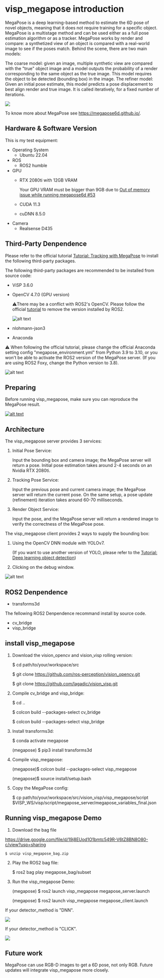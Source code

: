 # visp_megapose introduction

MegaPose is a deep learning-based method to estimate the 6D pose of novel objects, meaning that it does not require training for a specific object. MegaPose is a multistage method and can be used either as a full pose estimation algorithm or as a tracker. MegaPose works by render and compare: a synthetized view of an object is compared with a real-world image to see if the poses match. Behind the scene, there are two main models:

The coarse model: given an image, multiple synthetic view are compared with the "true" object image and a model outputs the probability of a render corresponding to the same object as the true image. This model requires the object to be detected (bounding box) in the image.
The refiner model: Given an initial pose estimate, this model predicts a pose displacement to best align render and true image. It is called iteratively, for a fixed number of iterations.

![](https://visp-doc.inria.fr/doxygen/visp-daily/megapose_architecture.jpg)

To know more about MegaPose see https://megapose6d.github.io/.
## Hardware & Software Version

This is my test equipment:

- Operating System
	- Ubuntu 22.04
- ROS
	- ROS2 humble
- GPU
	- RTX 2080ti with 12GB VRAM 
	
		Your GPU VRAM must be bigger than 9GB due to [Out of memory issue while running megapose6d #53](https://github.com/megapose6d/megapose6d/issues/53)
	- CUDA 11.3
	- cuDNN 8.5.0
- Camera
	- Realsense D435
## Third-Party Denpendence  

Please refer to the official tutorial [
Tutorial: Tracking with MegaPose](https://visp-doc.inria.fr/doxygen/visp-daily/tutorial-tracking-megapose.html) to install the following third-party packages.

The following third-party packages are recommended to be installed from source code:
- ViSP 3.6.0
- OpenCV 4.7.0 (GPU version) 

	⚠️There may be a conflict with ROS2's OpenCV. Please follow the official  [tutorial](https://visp-doc.inria.fr/doxygen/visp-daily/tutorial-detection-dnn.html) to remove the version installed by ROS2.

	![alt text](README_src/image-3.png)
- nlohmann-json3

- Anaconda

⚠️ When following the official tutorial, please change the official Anaconda setting config "megapose_environment.yml" from Python 3.9 to 3.10, or you won't be able to activate the ROS2 version of the MegaPose server. (If you are using ROS2 Foxy, change the Python version to 3.8).

![alt text](README_src/image-4.png)


## Preparing

Before running visp_megapose, make sure you can reproduce the MegaPose result.

[![alt text](README_src/image.png)](https://youtu.be/X5VdIjl5Lo0)

## Architecture

The visp_megapose server provides 3 services:

1. Initial Pose Service:

	 Input the bounding box and camera image; the MegaPose server will return a pose. Initial pose estimation takes around 2-4 seconds on an Nvidia RTX 2080ti.

2. Tracking Pose Service:

	Input the previous pose and current camera image; the MegaPose server will return the current pose. On the same setup, a pose update (refinement) iteration takes around 60-70 milliseconds.

3. Render Object Service:

	Input the pose, and the MegaPose server will return a rendered image to verify the correctness of the MegaPose pose.

The visp_megapose client provides 2 ways to supply the bounding box:
1. Using the OpenCV DNN module with YOLOv7.

	(If you want to use another version of YOLO, please refer to the [Tutorial: Deep learning object detection](https://visp-doc.inria.fr/doxygen/visp-daily/tutorial-detection-dnn.html))

2. Clicking on the debug window.


![alt text](README_src/image-2.png)

## ROS2 Denpendence

- transforms3d

The fellowing ROS2 Denpendence recommand install by source code.
- cv_bridge 
- visp_bridge

## install visp_megapose

1. Download the vision_opencv and vision_visp rolling version:

	$ cd path/to/your/workspace/src

	$ git clone https://github.com/ros-perception/vision_opencv.git

	$ git clone https://github.com/lagadic/vision_visp.git


2. Compile cv_bridge and visp_bridge:

	$ cd ..

	$ colcon build --packages-select cv_bridge 

	$ colcon build --packages-select  visp_bridge

3. Install transforms3d:

	$ conda activate megapose

	(megapose) $ pip3 install transforms3d

4. Compile visp_megapose:

	(megapose)$ colcon build --packages-select visp_megapose

	(megapose)$ source install/setup.bash

5. Copy the MegaPose config:

	$ cp  path/to/your/workspace/src/vision_visp/visp_megapose/script $VISP_WS/visp/script/megapose_server/megapose_variables_final.json

## Running visp_megapose Demo

1. Download the bag file 

https://drive.google.com/file/d/19j8EUod1O1bmtc549R-V6tZ8BN8O80-c/view?usp=sharing

	$ unzip visp_megapose_bag.zip

2. Play the ROS2 bag file:

	$ ros2 bag play megapose_bag/subset

3. Run the visp_megapose Demo:

	(megapose) $ ros2 launch visp_megapose megapose_server.launch

	(megapose) $ ros2 launch visp_megapose megapose_client.launch

If your detector_method is "DNN".

![](README_src/dnn.gif)

If your detector_method is "CLICK".

![](README_src/click.gif)

## Future work

MegaPose can use RGB-D images to get a 6D pose, not only RGB. Future updates will integrate visp_megapose more closely.

